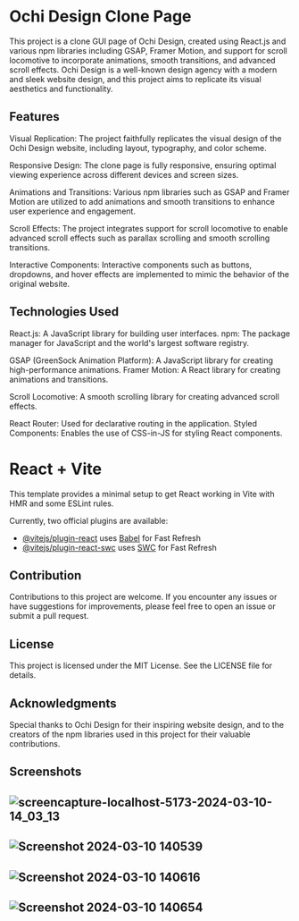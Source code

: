 
# Ochi Design Clone Page
This project is a clone GUI page of Ochi Design, created using React.js and various npm libraries including GSAP, Framer Motion, and support for scroll locomotive to incorporate animations, smooth transitions, and advanced scroll effects. Ochi Design is a well-known design agency with a modern and sleek website design, and this project aims to replicate its visual aesthetics and functionality.

## Features
Visual Replication: The project faithfully replicates the visual design of the Ochi Design website, including layout, typography, and color scheme.

Responsive Design: The clone page is fully responsive, ensuring optimal viewing experience across different devices and screen sizes.

Animations and Transitions: Various npm libraries such as GSAP and Framer Motion are utilized to add animations and smooth transitions to enhance user experience and engagement.

Scroll Effects: The project integrates support for scroll locomotive to enable advanced scroll effects such as parallax scrolling and smooth scrolling transitions.

Interactive Components: Interactive components such as buttons, dropdowns, and hover effects are implemented to mimic the behavior of the original website.

## Technologies Used
React.js: A JavaScript library for building user interfaces.
npm: The package manager for JavaScript and the world's largest software registry.

GSAP (GreenSock Animation Platform): A JavaScript library for creating high-performance animations.
Framer Motion: A React library for creating animations and transitions.

Scroll Locomotive: A smooth scrolling library for creating advanced scroll effects.

React Router: Used for declarative routing in the application.
Styled Components: Enables the use of CSS-in-JS for styling React components.


# React + Vite

This template provides a minimal setup to get React working in Vite with HMR and some ESLint rules.

Currently, two official plugins are available:

- [@vitejs/plugin-react](https://github.com/vitejs/vite-plugin-react/blob/main/packages/plugin-react/README.md) uses [Babel](https://babeljs.io/) for Fast Refresh
- [@vitejs/plugin-react-swc](https://github.com/vitejs/vite-plugin-react-swc) uses [SWC](https://swc.rs/) for Fast Refresh


## Contribution
Contributions to this project are welcome. If you encounter any issues or have suggestions for improvements, please feel free to open an issue or submit a pull request.

## License
This project is licensed under the MIT License. See the LICENSE file for details.

## Acknowledgments
Special thanks to Ochi Design for their inspiring website design, and to the creators of the npm libraries used in this project for their valuable contributions.

## Screenshots
## ![screencapture-localhost-5173-2024-03-10-14_03_13](https://github.com/Ayushd1409/ochi/assets/115350571/3b9a7b67-a861-4a92-b068-0d8192a6c396)
## ![Screenshot 2024-03-10 140539](https://github.com/Ayushd1409/ochi/assets/115350571/522eae29-b27c-4d18-a77b-e78515b9c5ae)
## ![Screenshot 2024-03-10 140616](https://github.com/Ayushd1409/ochi/assets/115350571/b165ad01-95ee-412c-94c4-dc202263b7d6)
## ![Screenshot 2024-03-10 140654](https://github.com/Ayushd1409/ochi/assets/115350571/59c80f8f-4b41-4405-8653-e05a3a2d898e)





